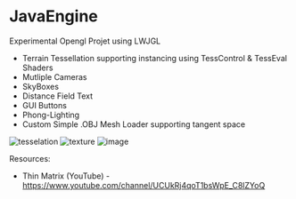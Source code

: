 # JavaEngine
Experimental Opengl Projet using LWJGL
* Terrain Tessellation supporting instancing using TessControl & TessEval Shaders
* Mutliple Cameras
* SkyBoxes
* Distance Field Text
* GUI Buttons
* Phong-Lighting
* Custom Simple .OBJ Mesh Loader supporting tangent space

![tesselation](https://user-images.githubusercontent.com/48923561/95020052-71a78b80-062e-11eb-9dc7-087441cf4fc7.png)
![texture](https://user-images.githubusercontent.com/48923561/95020074-88e67900-062e-11eb-87d5-1e4bcd19c505.png)
![image](https://user-images.githubusercontent.com/48923561/95020466-f4c9e100-0630-11eb-8c1c-60932c932d3f.png)

Resources:
* Thin Matrix (YouTube) - https://www.youtube.com/channel/UCUkRj4qoT1bsWpE_C8lZYoQ
